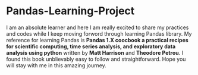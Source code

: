 # Pandas-Learning-Project
I am an absolute learner and here I am really excited to share my practices and codes while I keep moving forword through learning Pandas library. My reference for learning Pandas is **Pandas 1.X coocbook a practical recipes for scientific computing, time series analysis, and exploratory data analysis using python** written by **Matt Harrison** and **Theodore Petrou**. I found this book unblievably easy to follow and straightforward. Hope you will stay with me in this amazing journey. 

